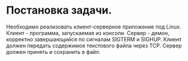 # Постановка задачи.
Необходимо реализовать клиент-серверное приложение под Linux. 
Клиент - программа, запускаемая из консоли. 
Сервер - демон, корректно завершающийся по сигналам SIGTERM и SIGHUP. 
Клиент должен передать содержимое текстового файла через TCP. 
Сервер должен принять и сохранить в файл.
